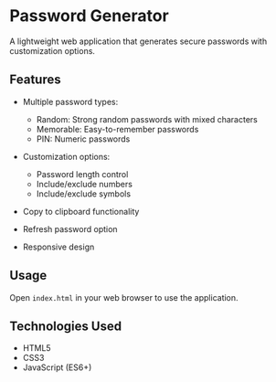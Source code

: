 # Password Generator

A lightweight web application that generates secure passwords with customization options.

## Features

- Multiple password types:
  - Random: Strong random passwords with mixed characters
  - Memorable: Easy-to-remember passwords
  - PIN: Numeric passwords
  
- Customization options:
  - Password length control
  - Include/exclude numbers
  - Include/exclude symbols
  
- Copy to clipboard functionality
- Refresh password option
- Responsive design

## Usage

Open `index.html` in your web browser to use the application.

## Technologies Used

- HTML5
- CSS3
- JavaScript (ES6+)
